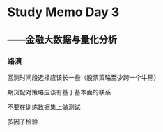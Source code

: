 # Study Memo Day 3

## ——金融大数据与量化分析

### 路演

回测时间段选择应该长一些（股票策略至少跨一个牛熊）

期货配对策略应该有基于基本面的联系

不要在训练数据集上做测试

多因子检验